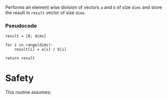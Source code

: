 Performs an element wise division of vectors `a` and `b` of size `dims` and store the result
in `result` vector of size `dims`.

### Pseudocode

```ignore
result = [0; dims]

for i in range(dims):
    result[i] = a[i] / b[i]

return result
```

# Safety

This routine assumes: